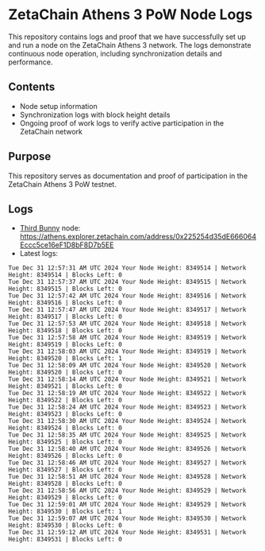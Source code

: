 # ZetaChain Athens 3 PoW Node Logs
This repository contains logs and proof that we have successfully set up and run a node on the ZetaChain Athens 3 network. The logs demonstrate continuous node operation, including synchronization details and performance.

## Contents
- Node setup information
- Synchronization logs with block height details
- Ongoing proof of work logs to verify active participation in the ZetaChain network

## Purpose
This repository serves as documentation and proof of participation in the ZetaChain Athens 3 PoW testnet.

## Logs

- [Third Bunny](https://thirdbunny.xyz/) node: https://athens.explorer.zetachain.com/address/0x225254d35dE666064Eccc5ce16eF1D8bF8D7b5EE
- Latest logs:
```
Tue Dec 31 12:57:31 AM UTC 2024 Your Node Height: 8349514 | Network Height: 8349514 | Blocks Left: 0
Tue Dec 31 12:57:37 AM UTC 2024 Your Node Height: 8349515 | Network Height: 8349515 | Blocks Left: 0
Tue Dec 31 12:57:42 AM UTC 2024 Your Node Height: 8349516 | Network Height: 8349516 | Blocks Left: 0
Tue Dec 31 12:57:47 AM UTC 2024 Your Node Height: 8349517 | Network Height: 8349517 | Blocks Left: 0
Tue Dec 31 12:57:53 AM UTC 2024 Your Node Height: 8349518 | Network Height: 8349518 | Blocks Left: 0
Tue Dec 31 12:57:58 AM UTC 2024 Your Node Height: 8349519 | Network Height: 8349519 | Blocks Left: 0
Tue Dec 31 12:58:03 AM UTC 2024 Your Node Height: 8349519 | Network Height: 8349520 | Blocks Left: 1
Tue Dec 31 12:58:09 AM UTC 2024 Your Node Height: 8349520 | Network Height: 8349520 | Blocks Left: 0
Tue Dec 31 12:58:14 AM UTC 2024 Your Node Height: 8349521 | Network Height: 8349521 | Blocks Left: 0
Tue Dec 31 12:58:19 AM UTC 2024 Your Node Height: 8349522 | Network Height: 8349522 | Blocks Left: 0
Tue Dec 31 12:58:24 AM UTC 2024 Your Node Height: 8349523 | Network Height: 8349523 | Blocks Left: 0
Tue Dec 31 12:58:30 AM UTC 2024 Your Node Height: 8349524 | Network Height: 8349524 | Blocks Left: 0
Tue Dec 31 12:58:35 AM UTC 2024 Your Node Height: 8349525 | Network Height: 8349525 | Blocks Left: 0
Tue Dec 31 12:58:40 AM UTC 2024 Your Node Height: 8349526 | Network Height: 8349526 | Blocks Left: 0
Tue Dec 31 12:58:46 AM UTC 2024 Your Node Height: 8349527 | Network Height: 8349527 | Blocks Left: 0
Tue Dec 31 12:58:51 AM UTC 2024 Your Node Height: 8349528 | Network Height: 8349528 | Blocks Left: 0
Tue Dec 31 12:58:56 AM UTC 2024 Your Node Height: 8349529 | Network Height: 8349529 | Blocks Left: 0
Tue Dec 31 12:59:01 AM UTC 2024 Your Node Height: 8349529 | Network Height: 8349530 | Blocks Left: 1
Tue Dec 31 12:59:07 AM UTC 2024 Your Node Height: 8349530 | Network Height: 8349530 | Blocks Left: 0
Tue Dec 31 12:59:12 AM UTC 2024 Your Node Height: 8349531 | Network Height: 8349531 | Blocks Left: 0
```
